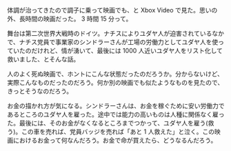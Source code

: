体調が治ってきたので調子に乗って映画でも、と Xbox Video で見た。思いの外、長時間の映画だった。 3 時間 15 分って。

舞台は第二次世界大戦時のドイツ。ナチスによりユダヤ人が迫害されているなかで、ナチス党員で事業家のシンドラーさんが工場の労働力としてユダヤ人を使っていたのだけれど、情が湧いて、最後には 1000 人近いユダヤ人をリスト化して救いました、とそんな話。

人のよく死ぬ映画で、ホントにこんな状態だったのだろうか。分からないけど、実際こんなものだったのだろう。何か別の映画でも似たようなものを見たので、きっとそうなのだろう。

お金の描かれ方が気になる。シンドラーさんは、お金を稼ぐために安い労働力であるところのユダヤ人を雇った。途中では能力の高いものは人種に関係なく雇った。最後には、そのお金がなくなるところまでつかって、ユダヤ人を雇う(救う)。この車を売れば、党員バッジを売れば「あと 1 人救えた」と泣く。この映画におけるお金って何なんだろう。お金で命が買えたら、どうなるんだろう。
